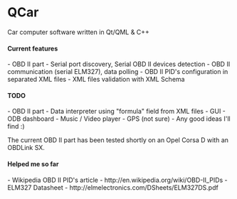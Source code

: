 QCar
====

Car computer software written in Qt/QML &amp; C++

<h4>Current features</h4>
  - OBD II part
    - Serial port discovery, Serial OBD II devices detection
    - OBD II communication (serial ELM327), data polling
    - OBD II PID's configuration in separated XML files
    - XML files validation with XML Schema    

<h4>TODO</h4>
  - OBD II part
    - Data interpreter using "formula" field from XML files
  - GUI
    - ODB dashboard
    - Music / Video player      
  - GPS (not sure)  
  - Any good ideas I'll find :)
    
The current OBD II part has been tested shortly on an Opel Corsa D with an OBDLink SX.

<h4>Helped me so far</h4>
- Wikipedia OBD II PID's article - http://en.wikipedia.org/wiki/OBD-II_PIDs
- ELM327 Datasheet - http://elmelectronics.com/DSheets/ELM327DS.pdf
